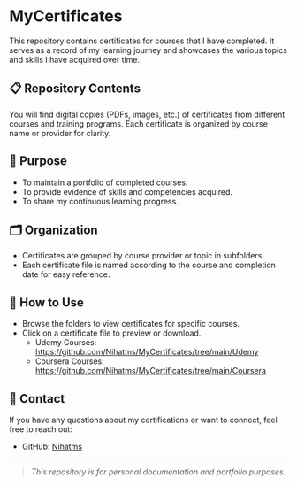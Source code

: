 # MyCertificates

This repository contains certificates for courses that I have completed. It serves as a record of my learning journey and showcases the various topics and skills I have acquired over time.

## 📋 Repository Contents

You will find digital copies (PDFs, images, etc.) of certificates from different courses and training programs. Each certificate is organized by course name or provider for clarity.

## 🎯 Purpose

- To maintain a portfolio of completed courses.
- To provide evidence of skills and competencies acquired.
- To share my continuous learning progress.

## 🗂️ Organization

- Certificates are grouped by course provider or topic in subfolders.
- Each certificate file is named according to the course and completion date for easy reference.

## 🚀 How to Use

- Browse the folders to view certificates for specific courses.
- Click on a certificate file to preview or download.
  - Udemy Courses: https://github.com/Nihatms/MyCertificates/tree/main/Udemy
  - Coursera Courses: https://github.com/Nihatms/MyCertificates/tree/main/Coursera

## 📧 Contact

If you have any questions about my certifications or want to connect, feel free to reach out:

- GitHub: [Nihatms](https://github.com/Nihatms)

---

> _This repository is for personal documentation and portfolio purposes._

